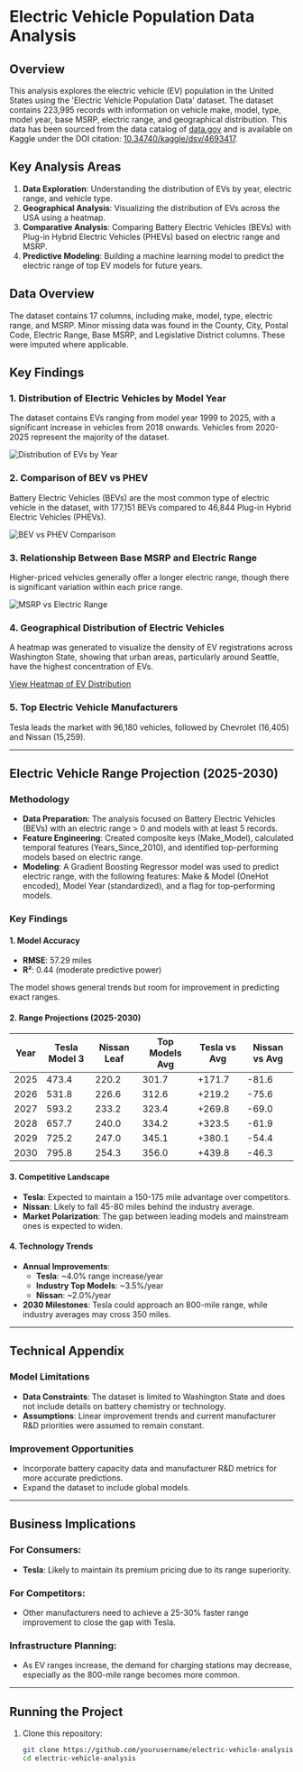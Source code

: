 # Electric Vehicle Population Data Analysis

## Overview

This analysis explores the electric vehicle (EV) population in the United States using the 'Electric Vehicle Population Data' dataset. The dataset contains 223,995 records with information on vehicle make, model, type, model year, base MSRP, electric range, and geographical distribution. This data has been sourced from the data catalog of [data.gov](https://www.data.gov) and is available on Kaggle under the DOI citation: [10.34740/kaggle/dsv/4693417](https://doi.org/10.34740/kaggle/dsv/4693417).

## Key Analysis Areas
1. **Data Exploration**: Understanding the distribution of EVs by year, electric range, and vehicle type.
2. **Geographical Analysis**: Visualizing the distribution of EVs across the USA using a heatmap.
3. **Comparative Analysis**: Comparing Battery Electric Vehicles (BEVs) with Plug-in Hybrid Electric Vehicles (PHEVs) based on electric range and MSRP.
4. **Predictive Modeling**: Building a machine learning model to predict the electric range of top EV models for future years.

## Data Overview

The dataset contains 17 columns, including make, model, type, electric range, and MSRP. Minor missing data was found in the County, City, Postal Code, Electric Range, Base MSRP, and Legislative District columns. These were imputed where applicable.

## Key Findings

### 1. Distribution of Electric Vehicles by Model Year
The dataset contains EVs ranging from model year 1999 to 2025, with a significant increase in vehicles from 2018 onwards. Vehicles from 2020-2025 represent the majority of the dataset.

![Distribution of EVs by Year](ev_distribution_by_year.png)

### 2. Comparison of BEV vs PHEV
Battery Electric Vehicles (BEVs) are the most common type of electric vehicle in the dataset, with 177,151 BEVs compared to 46,844 Plug-in Hybrid Electric Vehicles (PHEVs).

![BEV vs PHEV Comparison](bev_vs_phev_comparison.png)

### 3. Relationship Between Base MSRP and Electric Range
Higher-priced vehicles generally offer a longer electric range, though there is significant variation within each price range.

![MSRP vs Electric Range](msrp_vs_range.png)

### 4. Geographical Distribution of Electric Vehicles
A heatmap was generated to visualize the density of EV registrations across Washington State, showing that urban areas, particularly around Seattle, have the highest concentration of EVs.

[View Heatmap of EV Distribution](ev_distribution_map.html)

### 5. Top Electric Vehicle Manufacturers
Tesla leads the market with 96,180 vehicles, followed by Chevrolet (16,405) and Nissan (15,259).

---

## Electric Vehicle Range Projection (2025-2030)

### Methodology
- **Data Preparation**: The analysis focused on Battery Electric Vehicles (BEVs) with an electric range > 0 and models with at least 5 records.
- **Feature Engineering**: Created composite keys (Make_Model), calculated temporal features (Years_Since_2010), and identified top-performing models based on electric range.
- **Modeling**: A Gradient Boosting Regressor model was used to predict electric range, with the following features: Make & Model (OneHot encoded), Model Year (standardized), and a flag for top-performing models.

### Key Findings

#### 1. Model Accuracy
- **RMSE**: 57.29 miles
- **R²**: 0.44 (moderate predictive power)
  
The model shows general trends but room for improvement in predicting exact ranges.

#### 2. Range Projections (2025-2030)

| Year | Tesla Model 3 | Nissan Leaf | Top Models Avg | Tesla vs Avg | Nissan vs Avg |
|------|---------------|-------------|----------------|--------------|---------------|
| 2025 | 473.4         | 220.2       | 301.7          | +171.7       | -81.6         |
| 2026 | 531.8         | 226.6       | 312.6          | +219.2       | -75.6         |
| 2027 | 593.2         | 233.2       | 323.4          | +269.8       | -69.0         |
| 2028 | 657.7         | 240.0       | 334.2          | +323.5       | -61.9         |
| 2029 | 725.2         | 247.0       | 345.1          | +380.1       | -54.4         |
| 2030 | 795.8         | 254.3       | 356.0          | +439.8       | -46.3         |

#### 3. Competitive Landscape
- **Tesla**: Expected to maintain a 150-175 mile advantage over competitors.
- **Nissan**: Likely to fall 45-80 miles behind the industry average.
- **Market Polarization**: The gap between leading models and mainstream ones is expected to widen.

#### 4. Technology Trends
- **Annual Improvements**:
  - **Tesla**: ~4.0% range increase/year
  - **Industry Top Models**: ~3.5%/year
  - **Nissan**: ~2.0%/year
- **2030 Milestones**: Tesla could approach an 800-mile range, while industry averages may cross 350 miles.

---

## Technical Appendix

### Model Limitations
- **Data Constraints**: The dataset is limited to Washington State and does not include details on battery chemistry or technology.
- **Assumptions**: Linear improvement trends and current manufacturer R&D priorities were assumed to remain constant.

### Improvement Opportunities
- Incorporate battery capacity data and manufacturer R&D metrics for more accurate predictions.
- Expand the dataset to include global models.

---

## Business Implications

### For Consumers:
- **Tesla**: Likely to maintain its premium pricing due to its range superiority.
  
### For Competitors:
- Other manufacturers need to achieve a 25-30% faster range improvement to close the gap with Tesla.
  
### Infrastructure Planning:
- As EV ranges increase, the demand for charging stations may decrease, especially as the 800-mile range becomes more common.

---

## Running the Project

1. Clone this repository:
   ```bash
   git clone https://github.com/yourusername/electric-vehicle-analysis.git
   cd electric-vehicle-analysis
